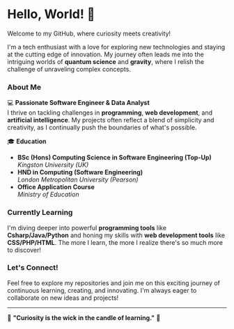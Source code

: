 # Hello, World! 👋

Welcome to my GitHub, where curiosity meets creativity!

I'm a tech enthusiast with a love for exploring new technologies and staying at the cutting edge of innovation. My journey often leads me into the intriguing worlds of **quantum science** and **gravity**, where I relish the challenge of unraveling complex concepts.

### About Me

💻 **Passionate Software Engineer & Data Analyst**  
I thrive on tackling challenges in **programming**, **web development**, and **artificial intelligence**. My projects often reflect a blend of simplicity and creativity, as I continually push the boundaries of what's possible.

🎓 **Education**  
- **BSc (Hons) Computing Science in Software Engineering (Top-Up)**  
  *Kingston University (UK)*  
- **HND in Computing (Software Engineering)**  
  *London Metropolitan University (Pearson)*  
- **Office Application Course**  
  *Ministry of Education*

### Currently Learning

I'm diving deeper into powerful **programming tools** like **Csharp/Java/Python** and honing my skills with **web development tools** like **CSS/PHP/HTML**. The more I learn, the more I realize there's so much more to discover!

### Let's Connect!

Feel free to explore my repositories and join me on this exciting journey of continuous learning, creating, and innovating. I'm always eager to collaborate on new ideas and projects!

---

🌟 **"Curiosity is the wick in the candle of learning."** 🌟

<!---
Nush987/Nush987 is a ✨ special ✨ repository because its `README.md` (this file) appears on your GitHub profile.
You can click the Preview link to take a look at your changes.
--->

